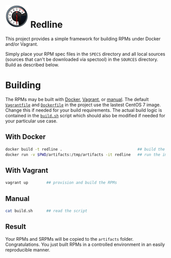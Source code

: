 # ![tachometer](icon/tachometer.png "tachometer") Redline

This project provides a simple framework for building RPMs under Docker and/or Vagrant.

Simply place your RPM spec files in the `SPECS` directory and all local sources (sources that can't be downloaded via spectool) in the `SOURCES` directory.  Build as described below.

# Building

The RPMs may be built with [Docker](#with-docker), [Vagrant](#with-vagrant), or [manual](#manual).  The default [`Vagrantfile`](Vagrantfile) and [`Dockerfile`](Dockerfile) in the project use the lastest CentOS 7 image.  Change this if needed for your build requirements.  The actual build logic is contained in the [`build.sh`](build.sh) script which should also be modified if needed for your particular use case.

## With Docker

```bash
docker build -t redline .                                 ## build the image
docker run -v $PWD/artifacts:/tmp/artifacts -it redline   ## run the image and build the RPMs
```

## With Vagrant

```bash
vagrant up        ## provision and build the RPMs
```

## Manual

```bash
cat build.sh      ## read the script
```

## Result

Your RPMs and SRPMs will be copied to the `artifacts` folder.  Congratulations.  You just built RPMs in a controlled environment in an easily reproducible manner.
